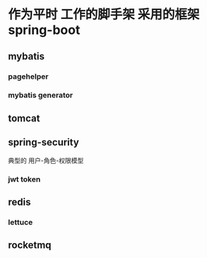 # 作为平时 工作的脚手架 采用的框架spring-boot 

## mybatis
### pagehelper
### mybatis generator


## tomcat
## spring-security 
典型的 用户-角色-权限模型


### jwt token

## redis
### lettuce

## rocketmq


